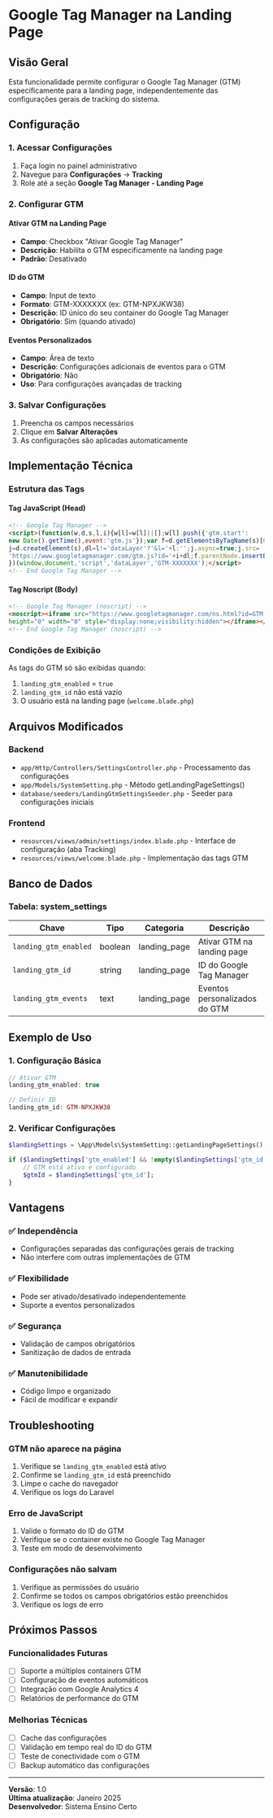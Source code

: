 # Google Tag Manager na Landing Page

## Visão Geral

Esta funcionalidade permite configurar o Google Tag Manager (GTM) especificamente para a landing page, independentemente das configurações gerais de tracking do sistema.

## Configuração

### 1. Acessar Configurações

1. Faça login no painel administrativo
2. Navegue para **Configurações** → **Tracking**
3. Role até a seção **Google Tag Manager - Landing Page**

### 2. Configurar GTM

#### Ativar GTM na Landing Page
- **Campo**: Checkbox "Ativar Google Tag Manager"
- **Descrição**: Habilita o GTM especificamente na landing page
- **Padrão**: Desativado

#### ID do GTM
- **Campo**: Input de texto
- **Formato**: GTM-XXXXXXX (ex: GTM-NPXJKW38)
- **Descrição**: ID único do seu container do Google Tag Manager
- **Obrigatório**: Sim (quando ativado)

#### Eventos Personalizados
- **Campo**: Área de texto
- **Descrição**: Configurações adicionais de eventos para o GTM
- **Obrigatório**: Não
- **Uso**: Para configurações avançadas de tracking

### 3. Salvar Configurações

1. Preencha os campos necessários
2. Clique em **Salvar Alterações**
3. As configurações são aplicadas automaticamente

## Implementação Técnica

### Estrutura das Tags

#### Tag JavaScript (Head)
```html
<!-- Google Tag Manager -->
<script>(function(w,d,s,l,i){w[l]=w[l]||[];w[l].push({'gtm.start':
new Date().getTime(),event:'gtm.js'});var f=d.getElementsByTagName(s)[0],
j=d.createElement(s),dl=l!='dataLayer'?'&l='+l:'';j.async=true;j.src=
'https://www.googletagmanager.com/gtm.js?id='+i+dl;f.parentNode.insertBefore(j,f);
})(window,document,'script','dataLayer','GTM-XXXXXXX');</script>
<!-- End Google Tag Manager -->
```

#### Tag Noscript (Body)
```html
<!-- Google Tag Manager (noscript) -->
<noscript><iframe src="https://www.googletagmanager.com/ns.html?id=GTM-XXXXXXX"
height="0" width="0" style="display:none;visibility:hidden"></iframe></noscript>
<!-- End Google Tag Manager (noscript) -->
```

### Condições de Exibição

As tags do GTM só são exibidas quando:
1. `landing_gtm_enabled` = `true`
2. `landing_gtm_id` não está vazio
3. O usuário está na landing page (`welcome.blade.php`)

## Arquivos Modificados

### Backend
- `app/Http/Controllers/SettingsController.php` - Processamento das configurações
- `app/Models/SystemSetting.php` - Método getLandingPageSettings()
- `database/seeders/LandingGtmSettingsSeeder.php` - Seeder para configurações iniciais

### Frontend
- `resources/views/admin/settings/index.blade.php` - Interface de configuração (aba Tracking)
- `resources/views/welcome.blade.php` - Implementação das tags GTM

## Banco de Dados

### Tabela: system_settings

| Chave | Tipo | Categoria | Descrição |
|-------|------|-----------|-----------|
| `landing_gtm_enabled` | boolean | landing_page | Ativar GTM na landing page |
| `landing_gtm_id` | string | landing_page | ID do Google Tag Manager |
| `landing_gtm_events` | text | landing_page | Eventos personalizados do GTM |

## Exemplo de Uso

### 1. Configuração Básica
```php
// Ativar GTM
landing_gtm_enabled: true

// Definir ID
landing_gtm_id: GTM-NPXJKW38
```

### 2. Verificar Configurações
```php
$landingSettings = \App\Models\SystemSetting::getLandingPageSettings();

if ($landingSettings['gtm_enabled'] && !empty($landingSettings['gtm_id'])) {
    // GTM está ativo e configurado
    $gtmId = $landingSettings['gtm_id'];
}
```

## Vantagens

### ✅ **Independência**
- Configurações separadas das configurações gerais de tracking
- Não interfere com outras implementações de GTM

### ✅ **Flexibilidade**
- Pode ser ativado/desativado independentemente
- Suporte a eventos personalizados

### ✅ **Segurança**
- Validação de campos obrigatórios
- Sanitização de dados de entrada

### ✅ **Manutenibilidade**
- Código limpo e organizado
- Fácil de modificar e expandir

## Troubleshooting

### GTM não aparece na página
1. Verifique se `landing_gtm_enabled` está ativo
2. Confirme se `landing_gtm_id` está preenchido
3. Limpe o cache do navegador
4. Verifique os logs do Laravel

### Erro de JavaScript
1. Valide o formato do ID do GTM
2. Verifique se o container existe no Google Tag Manager
3. Teste em modo de desenvolvimento

### Configurações não salvam
1. Verifique as permissões do usuário
2. Confirme se todos os campos obrigatórios estão preenchidos
3. Verifique os logs de erro

## Próximos Passos

### Funcionalidades Futuras
- [ ] Suporte a múltiplos containers GTM
- [ ] Configuração de eventos automáticos
- [ ] Integração com Google Analytics 4
- [ ] Relatórios de performance do GTM

### Melhorias Técnicas
- [ ] Cache das configurações
- [ ] Validação em tempo real do ID do GTM
- [ ] Teste de conectividade com o GTM
- [ ] Backup automático das configurações

---

**Versão**: 1.0  
**Última atualização**: Janeiro 2025  
**Desenvolvedor**: Sistema Ensino Certo
